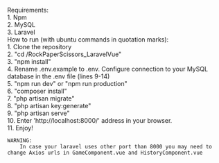 Requirements:<br>
    1. Npm<br>
    2. MySQL<br>
    3. Laravel<br>
How to run (with ubuntu commands in quotation marks):<br>
    1. Clone the repository<br>
    2. "cd /RockPaperScissors_LaravelVue"<br>
    3. "npm install"<br>
    4. Rename .env.example to .env. Configure connection to your MySQL database in the .env file (lines 9-14)<br>
    5. "npm run dev" or "npm run production"<br>
    6. "composer install"<br>
    7. "php artisan migrate"<br>
    8. "php artisan key:generate"<br>
    9. "php artisan serve"<br>
    10. Enter 'http://localhost:8000/' address in your browser.<br>
    11. Enjoy!<br>

    WARNING:
        In case your laravel uses other port than 8000 you may need to change Axios urls in GameComponent.vue and HistoryComponent.vue
